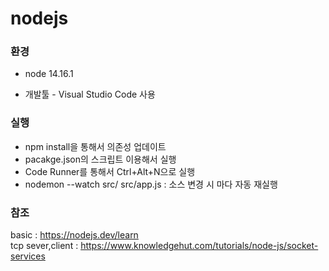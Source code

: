 # nodejs

### 환경

* node 14.16.1  

* 개발툴 - Visual Studio Code 사용

### 실행
* npm install을 통해서 의존성 업데이트  
* pacakge.json의 스크립트 이용해서 실행  
* Code Runner를 통해서 Ctrl+Alt+N으로 실행  
* nodemon --watch src/ src/app.js : 소스 변경 시 마다 자동 재실행  

### 참조
basic : https://nodejs.dev/learn  
tcp sever,client : https://www.knowledgehut.com/tutorials/node-js/socket-services  

